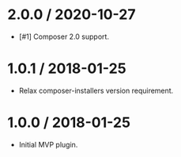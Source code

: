 2.0.0 / 2020-10-27
========================
* [#1] Composer 2.0 support.

1.0.1 / 2018-01-25 
========================
* Relax composer-installers version requirement.

1.0.0 / 2018-01-25 
========================
* Initial MVP plugin.
